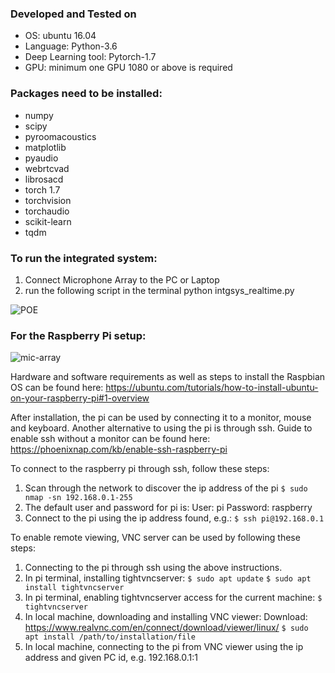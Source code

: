 
### Developed and Tested on

- OS: ubuntu 16.04
- Language: Python-3.6
- Deep Learning tool: Pytorch-1.7
- GPU: minimum one GPU 1080 or above is required

### Packages need to be installed:

- numpy
- scipy
- pyroomacoustics
- matplotlib
- pyaudio
- webrtcvad
- librosacd 
- torch 1.7
- torchvision
- torchaudio
- scikit-learn
- tqdm

### To run the integrated system:

1. Connect Microphone Array to the PC or Laptop
2. run the following script in the terminal
    python intgsys_realtime.py
    
![POE](https://user-images.githubusercontent.com/59057196/137617528-c9b87472-2f92-46f1-8412-04dc3b624e9f.jpg)

### For the Raspberry Pi setup:

![mic-array](https://user-images.githubusercontent.com/59057196/137617404-468815de-adbe-4f12-81e0-9168a542f8f2.jpg)

Hardware and software requirements as well as steps to install the Raspbian OS can be found here:
https://ubuntu.com/tutorials/how-to-install-ubuntu-on-your-raspberry-pi#1-overview

After installation, the pi can be used by connecting it to a monitor, mouse and keyboard.
Another alternative to using the pi is through ssh. Guide to enable ssh without a monitor can be found here:
https://phoenixnap.com/kb/enable-ssh-raspberry-pi

To connect to the raspberry pi through ssh, follow these steps:
1. Scan through the network to discover the ip address of the pi
	`$ sudo nmap -sn 192.168.0.1-255`
2. The default user and password for pi is:
	User: pi
	Password: raspberry
3. Connect to the pi using the ip address found, e.g.:
	`$ ssh pi@192.168.0.1`

To enable remote viewing, VNC server can be used by following these steps:
1. Connecting to the pi through ssh using the above instructions.
2. In pi terminal, installing tightvncserver:
	`$ sudo apt update`
	`$ sudo apt install tightvncserver`
3. In pi terminal, enabling tightvncserver access for the current machine:
	`$ tightvncserver`
4. In local machine, downloading and installing VNC viewer:
	Download: https://www.realvnc.com/en/connect/download/viewer/linux/
	`$ sudo apt install /path/to/installation/file`
5. In local machine, connecting to the pi from VNC viewer using the ip address and given PC id, e.g. 192.168.0.1:1
